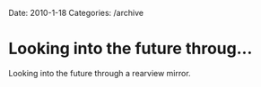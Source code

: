 Date: 2010-1-18
Categories: /archive

# Looking into the future throug...

Looking into the future through a rearview mirror.
